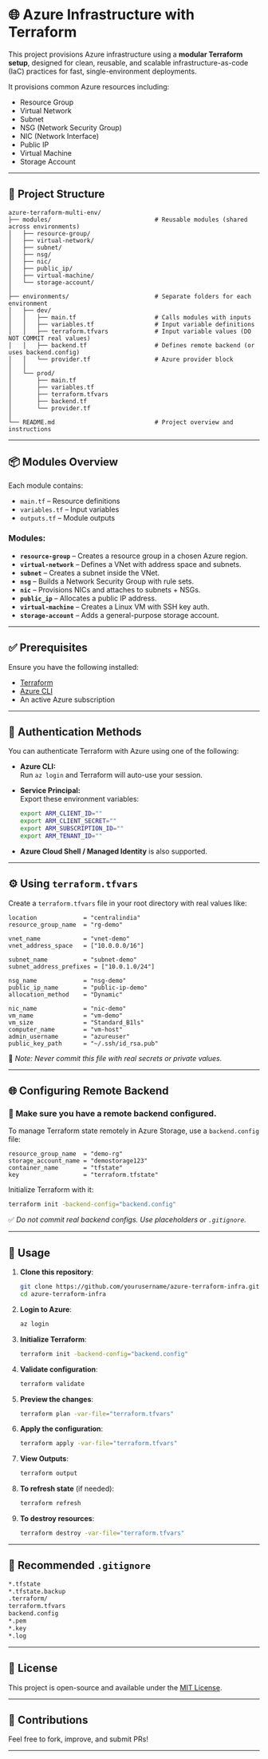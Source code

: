
# 🌐 Azure Infrastructure with Terraform

This project provisions Azure infrastructure using a **modular Terraform setup**, designed for clean, reusable, and scalable infrastructure-as-code (IaC) practices for fast, single-environment deployments.

It provisions common Azure resources including:

- Resource Group
- Virtual Network
- Subnet
- NSG (Network Security Group)
- NIC (Network Interface)
- Public IP
- Virtual Machine
- Storage Account

---

## 📁 Project Structure

```
azure-terraform-multi-env/
├── modules/                             # Reusable modules (shared across environments)
│   ├── resource-group/
│   ├── virtual-network/
│   ├── subnet/
│   ├── nsg/
│   ├── nic/
│   ├── public_ip/
│   ├── virtual-machine/
│   └── storage-account/
│
├── environments/                        # Separate folders for each environment
│   ├── dev/
│   │   ├── main.tf                      # Calls modules with inputs
│   │   ├── variables.tf                 # Input variable definitions
│   │   ├── terraform.tfvars             # Input variable values (DO NOT COMMIT real values)
│   │   ├── backend.tf                   # Defines remote backend (or uses backend.config)
│   │   └── provider.tf                  # Azure provider block
│   │
│   └── prod/
│       ├── main.tf
│       ├── variables.tf
│       ├── terraform.tfvars
│       ├── backend.tf
│       └── provider.tf
│
└── README.md                            # Project overview and instructions

```

---

## 📦 Modules Overview

Each module contains:
- `main.tf` – Resource definitions
- `variables.tf` – Input variables
- `outputs.tf` – Module outputs

### Modules:
- **`resource-group`** – Creates a resource group in a chosen Azure region.
- **`virtual-network`** – Defines a VNet with address space and subnets.
- **`subnet`** – Creates a subnet inside the VNet.
- **`nsg`** – Builds a Network Security Group with rule sets.
- **`nic`** – Provisions NICs and attaches to subnets + NSGs.
- **`public_ip`** – Allocates a public IP address.
- **`virtual-machine`** – Creates a Linux VM with SSH key auth.
- **`storage-account`** – Adds a general-purpose storage account.

---

## ✅ Prerequisites

Ensure you have the following installed:

- [Terraform](https://developer.hashicorp.com/terraform/downloads)
- [Azure CLI](https://learn.microsoft.com/en-us/cli/azure/install-azure-cli)
- An active Azure subscription

---

## 🔐 Authentication Methods

You can authenticate Terraform with Azure using one of the following:

- **Azure CLI:**  
  Run `az login` and Terraform will auto-use your session.

- **Service Principal:**  
  Export these environment variables:
  ```bash
  export ARM_CLIENT_ID=""
  export ARM_CLIENT_SECRET=""
  export ARM_SUBSCRIPTION_ID=""
  export ARM_TENANT_ID=""
  ```

- **Azure Cloud Shell / Managed Identity** is also supported.

---

## ⚙️ Using `terraform.tfvars`

Create a `terraform.tfvars` file in your root directory with real values like:

```hcl
location             = "centralindia"
resource_group_name  = "rg-demo"

vnet_name            = "vnet-demo"
vnet_address_space   = ["10.0.0.0/16"]

subnet_name          = "subnet-demo"
subnet_address_prefixes = ["10.0.1.0/24"]

nsg_name             = "nsg-demo"
public_ip_name       = "public-ip-demo"
allocation_method    = "Dynamic"

nic_name             = "nic-demo"
vm_name              = "vm-demo"
vm_size              = "Standard_B1ls"
computer_name        = "vm-host"
admin_username       = "azureuser"
public_key_path      = "~/.ssh/id_rsa.pub"
```

📌 *Note: Never commit this file with real secrets or private values.*

---

## 🌐 Configuring Remote Backend


### 📌 Make sure you have a remote backend configured.

To manage Terraform state remotely in Azure Storage, use a `backend.config` file:

```hcl
resource_group_name  = "demo-rg"
storage_account_name = "demostorage123"
container_name       = "tfstate"
key                  = "terraform.tfstate"
```

Initialize Terraform with it:

```bash
terraform init -backend-config="backend.config"
```

✅ *Do not commit real backend configs. Use placeholders or `.gitignore`.*

---

## 🚀 Usage

1. **Clone this repository**:
    ```bash
    git clone https://github.com/yourusername/azure-terraform-infra.git
    cd azure-terraform-infra
    ```

2. **Login to Azure**:
    ```bash
    az login
    ```

3. **Initialize Terraform**:
    ```bash
    terraform init -backend-config="backend.config"
    ```

4. **Validate configuration**:
    ```bash
    terraform validate
    ```

5. **Preview the changes**:
    ```bash
    terraform plan -var-file="terraform.tfvars"
    ```

6. **Apply the configuration**:
    ```bash
    terraform apply -var-file="terraform.tfvars"
    ```

7. **View Outputs**:
    ```bash
    terraform output
    ```

8. **To refresh state** (if needed):
    ```bash
    terraform refresh
    ```

9. **To destroy resources**:
    ```bash
    terraform destroy -var-file="terraform.tfvars"
    ```

---

## 🛑 Recommended `.gitignore`

```bash
*.tfstate
*.tfstate.backup
.terraform/
terraform.tfvars
backend.config
*.pem
*.key
*.log
```

---

## 📄 License

This project is open-source and available under the [MIT License](LICENSE).

---

## 🙌 Contributions

Feel free to fork, improve, and submit PRs!

---

